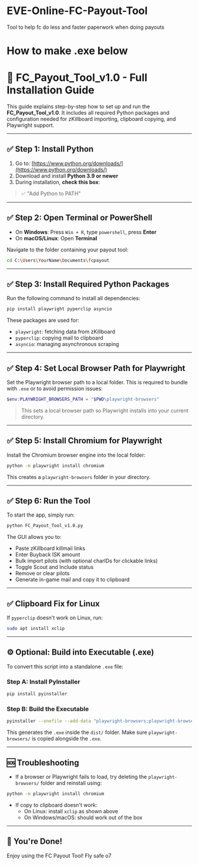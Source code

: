 # EVE-Online-FC-Payout-Tool
Tool to help fc do less and faster paperwork when doing payouts


# How to make .exe below


# 🚀 FC_Payout_Tool_v1.0 - Full Installation Guide

This guide explains step-by-step how to set up and run the **FC_Payout_Tool_v1.0**. It includes all required Python packages and configuration needed for zKillboard importing, clipboard copying, and Playwright support.

---

## ✅ Step 1: Install Python

1. Go to: [https://www.python.org/downloads/](https://www.python.org/downloads/)
2. Download and install **Python 3.9 or newer**
3. During installation, **check this box**:
> ✅ "Add Python to PATH"

---

## ✅ Step 2: Open Terminal or PowerShell

- On **Windows**: Press `Win + R`, type `powershell`, press **Enter**
- On **macOS/Linux**: Open **Terminal**

Navigate to the folder containing your payout tool:

```bash
cd C:\Users\YourName\Documents\fcpayout
```

---

## ✅ Step 3: Install Required Python Packages

Run the following command to install all dependencies:

```bash
pip install playwright pyperclip asyncio
```

These packages are used for:
- `playwright`: fetching data from zKillboard
- `pyperclip`: copying mail to clipboard
- `asyncio`: managing asynchronous scraping

---

## ✅ Step 4: Set Local Browser Path for Playwright

Set the Playwright browser path to a local folder. This is required to bundle with `.exe` or to avoid permission issues:

```powershell
$env:PLAYWRIGHT_BROWSERS_PATH = "$PWD\playwright-browsers"
```

> This sets a local browser path so Playwright installs into your current directory.

---

## ✅ Step 5: Install Chromium for Playwright

Install the Chromium browser engine into the local folder:

```bash
python -m playwright install chromium
```

This creates a `playwright-browsers` folder in your directory.

---

## ✅ Step 6: Run the Tool

To start the app, simply run:

```bash
python FC_Payout_Tool_v1.0.py
```

The GUI allows you to:
- Paste zKillboard killmail links
- Enter Buyback ISK amount
- Bulk import pilots (with optional charIDs for clickable links)
- Toggle Scout and Include status
- Remove or clear pilots
- Generate in-game mail and copy it to clipboard

---

## ✅ Clipboard Fix for Linux

If `pyperclip` doesn't work on Linux, run:

```bash
sudo apt install xclip
```

---

## ⚙️ Optional: Build into Executable (.exe)

To convert this script into a standalone `.exe` file:

### Step A: Install PyInstaller

```bash
pip install pyinstaller
```

### Step B: Build the Executable

```bash
pyinstaller --onefile --add-data "playwright-browsers;playwright-browsers" FC_Payout_Tool_v1.0.py
```

This generates the `.exe` inside the `dist/` folder. Make sure `playwright-browsers/` is copied alongside the `.exe`.

---

## 🆘 Troubleshooting

- If a browser or Playwright fails to load, try deleting the `playwright-browsers/` folder and reinstall using:
```bash
python -m playwright install chromium
```

- If copy to clipboard doesn't work:
  - On Linux: install `xclip` as shown above
  - On Windows/macOS: should work out of the box

---

## 🎉 You're Done!

Enjoy using the FC Payout Tool! Fly safe o7

